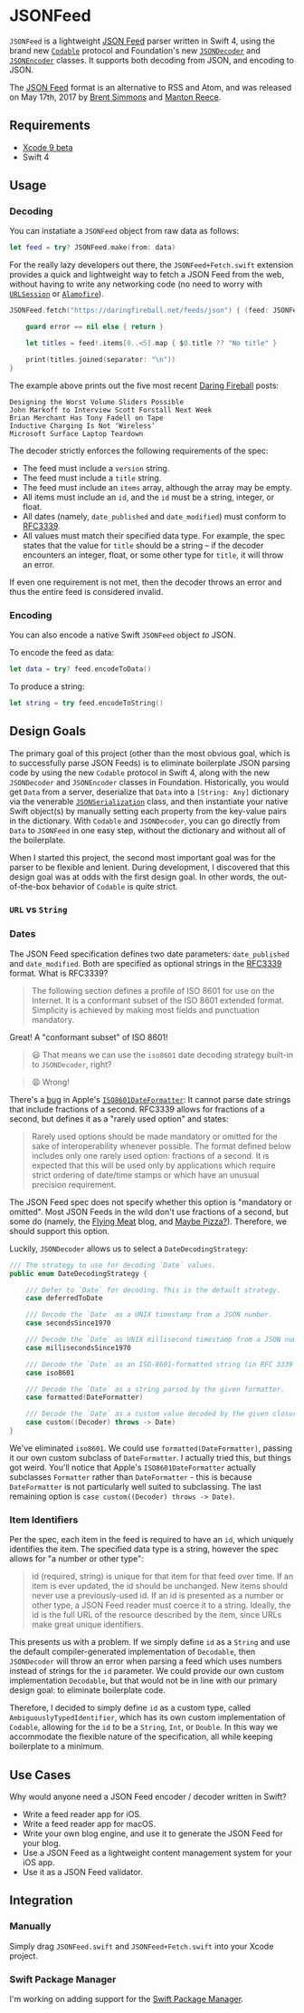 # JSONFeed

`JSONFeed` is a lightweight [JSON Feed](https://jsonfeed.org) parser written in Swift 4, using the brand new [`Codable`](https://developer.apple.com/documentation/swift/codable) protocol and Foundation's new [`JSONDecoder`](https://developer.apple.com/documentation/foundation/jsondecoder) and [`JSONEncoder`](https://developer.apple.com/documentation/foundation/jsonencoder) classes. It supports both decoding from JSON, and encoding to JSON.

The [JSON Feed](https://jsonfeed.org) format is an alternative to RSS and Atom, and was released on May 17th, 2017 by [Brent Simmons](http://inessential.com) and [Manton Reece](http://manton.org).

## Requirements

- [Xcode 9 beta](https://developer.apple.com/download/)
- Swift 4

## Usage

### Decoding

You can instatiate a `JSONFeed` object from raw data as follows:

```swift
let feed = try? JSONFeed.make(from: data)
```

For the really lazy developers out there, the `JSONFeed+Fetch.swift` extension provides a quick and lightweight way to fetch a JSON Feed from the web, without having to write any networking code (no need to worry with [`URLSession`](https://developer.apple.com/documentation/foundation/urlsession) or [`Alamofire`](https://github.com/Alamofire/Alamofire)).

```swift
JSONFeed.fetch("https://daringfireball.net/feeds/json") { (feed: JSONFeed?, error: Error?) in

    guard error == nil else { return }

    let titles = feed!.items[0..<5].map { $0.title ?? "No title" }

    print(titles.joined(separator: "\n"))
}
```

The example above prints out the five most recent [Daring Fireball](https://daringfireball.net) posts:

    Designing the Worst Volume Sliders Possible
    John Markoff to Interview Scott Forstall Next Week
    Brian Merchant Has Tony Fadell on Tape
    Inductive Charging Is Not ‘Wireless’
    Microsoft Surface Laptop Teardown

The decoder strictly enforces the following requirements of the spec:

- The feed must include a `version` string.
- The feed must include a `title` string.
- The feed must include an `items` array, although the array may be empty.
- All items must include an `id`, and the `id` must be a string, integer, or float.
- All dates (namely, `date_published` and `date_modified`) must conform to [RFC3339](https://tools.ietf.org/html/rfc3339).
- All values must match their specified data type. For example, the spec states that the value for `title` should be a string – if the decoder encounters an integer, float, or some other type for `title`, it will throw an error.

If even one requirement is not met, then the decoder throws an error and thus the entire feed is considered invalid.

### Encoding

You can also encode a native Swift `JSONFeed` object *to* JSON.

To encode the feed as data:

```swift
let data = try? feed.encodeToData()
```

To produce a string:

```swift
let string = try feed.encodeToString()
```

## Design Goals

The primary goal of this project (other than the most obvious goal, which is to successfully parse JSON Feeds) is to eliminate boilerplate JSON parsing code by using the new `Codable` protocol in Swift 4, along with the new `JSONDecoder` and `JSONEncoder` classes in Foundation. Historically, you would get `Data` from a server, deserialize that `Data` into a `[String: Any]` dictionary via the venerable [`JSONSerialization`](https://developer.apple.com/documentation/foundation/jsonserialization) class, and then instantiate your native Swift object(s) by manually setting each property from the key-value pairs in the dictionary. With `Codable` and `JSONDecoder`, you can go directly from `Data` to `JSONFeed` in one easy step, without the dictionary and without all of the boilerplate.

When I started this project, the second most important goal was for the parser to be flexible and lenient. During development, I discovered that this design goal was at odds with the first design goal. In other words, the out-of-the-box behavior of `Codable` is quite strict.

### `URL` vs `String`

### Dates

The JSON Feed specification defines two date parameters: `date_published` and `date_modified`. Both are specified as optional strings in the [RFC3339](https://tools.ietf.org/html/rfc3339) format. What is RFC3339?

> The following section defines a profile of ISO 8601 for use on the Internet. It is a conformant subset of the ISO 8601 extended format. Simplicity is achieved by making most fields and punctuation mandatory.

Great! A "conformant subset" of ISO 8601!

> &#x1F603; That means we can use the `iso8601` date decoding strategy built-in to `JSONDecoder`, right?

> &#x1F629; Wrong!

There's a [bug](http://www.openradar.me/28425750) in Apple's [`ISO8601DateFormatter`](https://developer.apple.com/documentation/foundation/iso8601dateformatter): It cannot parse date strings that include fractions of a second. RFC3339 allows for fractions of a second, but defines it as a "rarely used option" and states:

> Rarely used options should be made mandatory or omitted for the sake of interoperability whenever possible. The format defined below includes only one rarely used option: fractions of a second. It is expected that this will be used only by applications which require strict ordering of date/time stamps or which have an unusual precision requirement.

The JSON Feed spec does not specify whether this option is "mandatory or omitted". Most JSON Feeds in the wild don't use fractions of a second, but some do (namely, the [Flying Meat](http://flyingmeat.com) blog, and [Maybe Pizza?](http://maybepizza.com)). Therefore, we should support this option.

Luckily, `JSONDecoder` allows us to select a `DateDecodingStrategy`:

```swift
/// The strategy to use for decoding `Date` values.
public enum DateDecodingStrategy {

    /// Defer to `Date` for decoding. This is the default strategy.
    case deferredToDate

    /// Decode the `Date` as a UNIX timestamp from a JSON number.
    case secondsSince1970

    /// Decode the `Date` as UNIX millisecond timestamp from a JSON number.
    case millisecondsSince1970

    /// Decode the `Date` as an ISO-8601-formatted string (in RFC 3339 format).
    case iso8601

    /// Decode the `Date` as a string parsed by the given formatter.
    case formatted(DateFormatter)

    /// Decode the `Date` as a custom value decoded by the given closure.
    case custom((Decoder) throws -> Date)
}
```

We've eliminated `iso8601`. We could use `formatted(DateFormatter)`, passing it our own custom subclass of `DateFormatter`. I actually tried this, but things got weird. You'll notice that Apple's `ISO8601DateFormatter` actually subclasses `Formatter` rather than `DateFormatter` - this is because `DateFormatter` is not particularly well suited to subclassing. The last remaining option is `case custom((Decoder) throws -> Date)`. 

### Item Identifiers

Per the spec, each item in the feed is required to have an `id`, which uniquely identifies the item. The specified data type is a string, however the spec allows for "a number or other type":

> id (required, string) is unique for that item for that feed over time. If an item is ever updated, the id should be unchanged. New items should never use a previously-used id. If an id is presented as a number or other type, a JSON Feed reader must coerce it to a string. Ideally, the id is the full URL of the resource described by the item, since URLs make great unique identifiers.

This presents us with a problem. If we simply define `id` as a `String` and use the default compiler-generated implementation of `Decodable`, then `JSONDecoder` will throw an error when parsing a feed which uses numbers instead of strings for the `id` parameter. We could provide our own custom implementation `Decodable`, but that would not be in line with our primary design goal: to eliminate boilerplate code.

Therefore, I decided to simply define `id` as a custom type, called `AmbiguouslyTypedIdentifier`, which has its own custom implementation of `Codable`, allowing for the `id` to be a `String`, `Int`, or `Double`. In this way we accommodate the flexible nature of the specification, all while keeping boilerplate to a minimum.

## Use Cases

Why would anyone need a JSON Feed encoder / decoder written in Swift?

- Write a feed reader app for iOS.
- Write a feed reader app for macOS.
- Write your own blog engine, and use it to generate the JSON Feed for your blog.
- Use a JSON Feed as a lightweight content management system for your iOS app.
- Use it as a JSON Feed validator.

## Integration

### Manually

Simply drag `JSONFeed.swift` and `JSONFeed+Fetch.swift` into your Xcode project.

### Swift Package Manager

I'm working on adding support for the [Swift Package Manager](https://swift.org/package-manager/).
